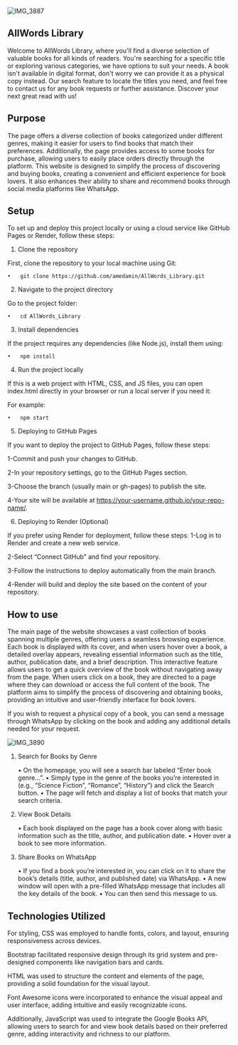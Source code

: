 ![IMG_3887](https://github.com/user-attachments/assets/a279414e-637a-4955-a870-272a863a2e65)


## AllWords Library

Welcome to AllWords Library, where you'll find a diverse selection of valuable books for all kinds of readers. You're searching for a specific title or exploring various categories, we have options to suit your needs. A book isn't available in digital format, don't worry we can provide it as a physical copy instead. Our search feature to locate the titles you need, and feel free to contact us for any book requests or further assistance. Discover your next great read with us!

## Purpose

The page offers a diverse collection of books categorized under different genres, making it easier for users to find books that match their preferences. Additionally, the page provides access to some books for purchase, allowing users to easily place orders directly through the platform. This website is designed to simplify the process of discovering and buying books, creating a convenient and efficient experience for book lovers. It also enhances their ability to share and recommend books through social media platforms like WhatsApp.

## Setup

To set up and deploy this project locally or using a cloud service like GitHub Pages or Render, follow these steps:

1. Clone the repository

  First, clone the repository to your local machine using Git:

	•	git clone https://github.com/amedamin/AllWords_Library.git
 
2. Navigate to the project directory

  Go to the project folder:

	•	cd AllWords_Library
 
3. Install dependencies

  If the project requires any dependencies (like Node.js), install them using:

	•	npm install
 
4. Run the project locally

  If this is a web project with HTML, CSS, and JS files, you can open index.html directly in your browser or run a local server if you need it:

  For example:

	•	npm start

5. Deploying to GitHub Pages

  If you want to deploy the project to GitHub Pages, follow these steps:

   1-Commit and push your changes to GitHub.

   2-In your repository settings, go to the GitHub Pages section.

   3-Choose the branch (usually main or gh-pages) to publish the site.

   4-Your site will be available at https://your-username.github.io/your-repo-name/.

6. Deploying to Render (Optional)

  If you prefer using Render for deployment, follow these steps:
   1-Log in to Render and create a new web service.

   2-Select “Connect GitHub” and find your repository.

   3-Follow the instructions to deploy automatically from the main branch.

   4-Render will build and deploy the site based on the content of your repository.


## How to use

The main page of the website showcases a vast collection of books spanning multiple genres, offering users a seamless browsing experience. Each book is displayed with its cover, and when users hover over a book, a detailed overlay appears, revealing essential information such as the title, author, publication date, and a brief description. This interactive feature allows users to get a quick overview of the book without navigating away from the page. When users click on a book, they are directed to a page where they can download or access the full content of the book. The platform aims to simplify the process of discovering and obtaining books, providing an intuitive and user-friendly interface for book lovers.

If you wish to request a physical copy of a book, you can send a message through WhatsApp by clicking on the book and adding any additional details needed for your request.

![IMG_3890](https://github.com/user-attachments/assets/f87c3cea-222a-4886-8549-c183ae6a98a3)


1. Search for Books by Genre

	•	On the homepage, you will see a search bar labeled “Enter book genre…”.
	•	Simply type in the genre of the books you’re interested in (e.g., “Science Fiction”, “Romance”, “History”) and click the Search button.
	•	The page will fetch and display a list of books that match your search criteria.

2. View Book Details

	•	Each book displayed on the page has a book cover along with basic information such as the title, author, and publication date.
	•	Hover over a book to see more information.

3. Share Books on WhatsApp

	•	If you find a book you’re interested in, you can click on it to share the book’s details (title, author, and published date) via WhatsApp.
	•	A new window will open with a pre-filled WhatsApp message that includes all the key details of the book.
	•	You can then send this message to us.

## Technologies Utilized

For styling, CSS was employed to handle fonts, colors, and layout, ensuring responsiveness across devices. 

Bootstrap facilitated responsive design through its grid system and pre-designed components like navigation bars and cards.

HTML was used to structure the content and elements of the page, providing a solid foundation for the visual layout.

Font Awesome icons were incorporated to enhance the visual appeal and user interface, adding intuitive and easily recognizable icons.

Additionally, JavaScript was used to integrate the Google Books API, allowing users to search for and view book details based on their preferred genre, adding interactivity and richness to our platform. 
